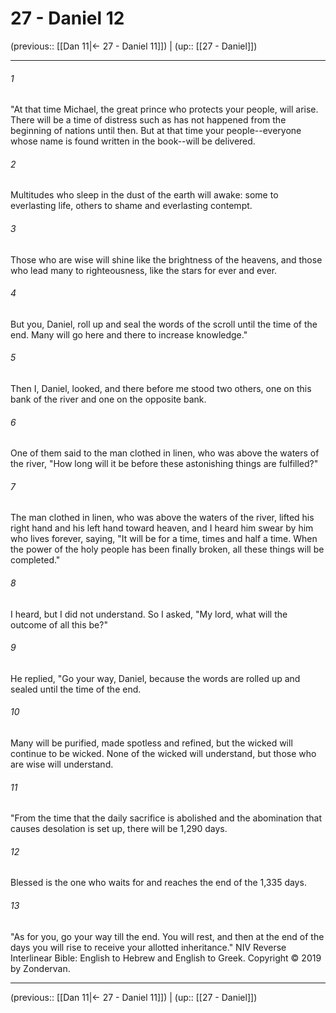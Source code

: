 # 27 - Daniel 12

(previous:: [[Dan 11|← 27 - Daniel 11]]) | (up:: [[27 - Daniel]])

***


###### 1 
"At that time Michael, the great prince who protects your people, will arise. There will be a time of distress such as has not happened from the beginning of nations until then. But at that time your people--everyone whose name is found written in the book--will be delivered. 

###### 2 
Multitudes who sleep in the dust of the earth will awake: some to everlasting life, others to shame and everlasting contempt. 

###### 3 
Those who are wise will shine like the brightness of the heavens, and those who lead many to righteousness, like the stars for ever and ever. 

###### 4 
But you, Daniel, roll up and seal the words of the scroll until the time of the end. Many will go here and there to increase knowledge." 

###### 5 
Then I, Daniel, looked, and there before me stood two others, one on this bank of the river and one on the opposite bank. 

###### 6 
One of them said to the man clothed in linen, who was above the waters of the river, "How long will it be before these astonishing things are fulfilled?" 

###### 7 
The man clothed in linen, who was above the waters of the river, lifted his right hand and his left hand toward heaven, and I heard him swear by him who lives forever, saying, "It will be for a time, times and half a time. When the power of the holy people has been finally broken, all these things will be completed." 

###### 8 
I heard, but I did not understand. So I asked, "My lord, what will the outcome of all this be?" 

###### 9 
He replied, "Go your way, Daniel, because the words are rolled up and sealed until the time of the end. 

###### 10 
Many will be purified, made spotless and refined, but the wicked will continue to be wicked. None of the wicked will understand, but those who are wise will understand. 

###### 11 
"From the time that the daily sacrifice is abolished and the abomination that causes desolation is set up, there will be 1,290 days. 

###### 12 
Blessed is the one who waits for and reaches the end of the 1,335 days. 

###### 13 
"As for you, go your way till the end. You will rest, and then at the end of the days you will rise to receive your allotted inheritance." NIV Reverse Interlinear Bible: English to Hebrew and English to Greek. Copyright © 2019 by Zondervan.

***

(previous:: [[Dan 11|← 27 - Daniel 11]]) | (up:: [[27 - Daniel]])
